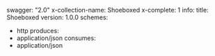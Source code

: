 swagger: "2.0"
x-collection-name: Shoeboxed
x-complete: 1
info:
  title: Shoeboxed
  version: 1.0.0
schemes:
- http
produces:
- application/json
consumes:
- application/json